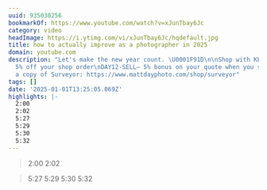 ```yaml
---
uuid: 935030256
bookmarkOf: https://www.youtube.com/watch?v=xJunTbay6Jc
category: video
headImage: https://i.ytimg.com/vi/xJunTbay6Jc/hqdefault.jpg
title: how to actually improve as a photographer in 2025
domain: youtube.com
description: "Let's make the new year count. \U0001F91D\n\nShop with KEH: https://shrsl.com/4m23j\nDAY12–
  5% off your shop order\nDAY12-SELL– 5% bonus on your quote when you sell your gear\n\nOrder
  a copy of Surveyor: https://www.mattdayphoto.com/shop/surveyor"
tags: []
date: '2025-01-01T13:25:05.069Z'
highlights: |-
  2:00
  2:02
  5:27
  5:29
  5:30
  5:32
---
```




> 2:00
2:02

> 5:27
5:29
5:30
5:32
